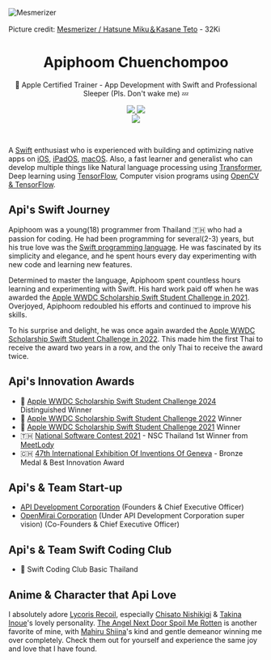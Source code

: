 <p align="center">
  
![Mesmerizer](https://github.com/apiphoomchu/apiphoomchu/assets/48949523/09772b0e-b7e5-4e19-879c-f88f0b4d66b0)

</p>

Picture credit: [Mesmerizer / Hatsune Miku＆Kasane Teto](https://youtu.be/19y8YTbvri8?si=Dg7uJmzjB-eaiZoJ) - 32Ki

<h1 align="center">Apiphoom Chuenchompoo</h1>
<p align="center"> Apple Certified Trainer - App Development with Swift and Professional Sleeper (Pls. Don't wake me) 💤</p>
<p align="center">
  <a href="apiphoom23@gmail.com">
    <img src="https://img.shields.io/badge/Gmail-mail%20me-f14336?logo=gmail"/>
  </a>
  <a href="http://discordapp.com/users/639835744004866049">
    <img src="https://img.shields.io/badge/Discord-chat%20me-5865f2?logo=discord&logoColor=f5f5f5"/>
  </a>
  <br/>
  <a href="https://th.linkedin.com/in/apiphoom-chuenchompoo-3321301a4">
    <img src="https://img.shields.io/badge/LinkedIn-connect%20with%20me-2a66bc?logo=linkedin"/>
  </a>
</p>

<br/>

A [Swift](https://developer.apple.com/swift/) enthusiast who is experienced with building and optimizing native apps on
  [iOS](https://www.apple.com/ios/),
  [iPadOS](https://www.apple.com/ipados/),
  [macOS](https://www.apple.com/macos).
Also, a fast learner and generalist who can develop multiple things like
  Natural language processing using [Transformer](https://en.wikipedia.org/wiki/Transformer_(machine_learning_model)),
  Deep learning using [TensorFlow](https://www.tensorflow.org),
  Computer vision programs using [OpenCV & TensorFlow](https://opencv.org/).

## Api's Swift Journey
Apiphoom was a young(18) programmer from Thailand 🇹🇭 who had a passion for coding. He had been programming for several(2-3) years, but his true love was the [Swift programming language](https://developer.apple.com/swift/). He was fascinated by its simplicity and elegance, and he spent hours every day experimenting with new code and learning new features.

Determined to master the language, Apiphoom spent countless hours learning and experimenting with Swift. His hard work paid off when he was awarded the [Apple WWDC Scholarship Swift Student Challenge in 2021](https://www.flashfly.net/wp/345856). Overjoyed, Apiphoom redoubled his efforts and continued to improve his skills.

To his surprise and delight, he was once again awarded the [Apple WWDC Scholarship Swift Student Challenge in 2022](https://www.techoffside.com/2022/06/apple-wwdc22-swift-student-challenge/). This made him the first Thai to receive the award two years in a row, and the only Thai to receive the award twice.

## Api's Innovation Awards
-  [Apple WWDC Scholarship Swift Student Challenge 2024](https://www.wwdcscholars.com/s/C3E0D489-7337-4920-8C08-281FD8CCA3A3/2024) Distinguished Winner
-  [Apple WWDC Scholarship Swift Student Challenge 2022](https://www.techoffside.com/2022/06/apple-wwdc22-swift-student-challenge/) Winner
-  [Apple WWDC Scholarship Swift Student Challenge 2021](https://www.flashfly.net/wp/345856) Winner
- 🇹🇭 [National Software Contest 2021](https://www.nectec.or.th/social/social-program/nation-software-contest-nsc.html) - NSC Thailand 1st Winner from [MeetLody](https://apps.apple.com/th/app/meetlody/id1604416169)
- 🇨🇭 [47th International Exhibition Of Inventions Of Geneva](https://inventions-geneva.ch/en/home/) - Bronze Medal & Best Innovation Award

## Api's & Team Start-up
- [API Development Corporation](https://www.api-development.co) (Founders & Chief Executive Officer)
- [OpenMirai Corporation](https://www.openmirai.com) (Under API Development Corporation super vision) (Co-Founders & Chief Executive Officer)

## Api's & Team Swift Coding Club
-  Swift Coding Club Basic Thailand

## Anime & Character that Api Love
I absolutely adore [Lycoris Recoil](https://lycoris-recoil.fandom.com/wiki/Lycoris_Recoil_Wiki), especially [Chisato Nishikigi](https://lycoris-recoil.fandom.com/wiki/Chisato_Nishikigi) & [Takina Inoue](https://lycoris-recoil.fandom.com/wiki/Takina_Inoue)'s lovely personality. [The Angel Next Door Spoil Me Rotten](https://otonari-no-tenshi.fandom.com/wiki/The_Angel_Next_Door_Spoils_Me_Rotten) is another favorite of mine, with [Mahiru Shiina](https://otonari-no-tenshi.fandom.com/wiki/Mahiru_Shiina)'s kind and gentle demeanor winning me over completely. Check them out for yourself and experience the same joy and love that I have found.

